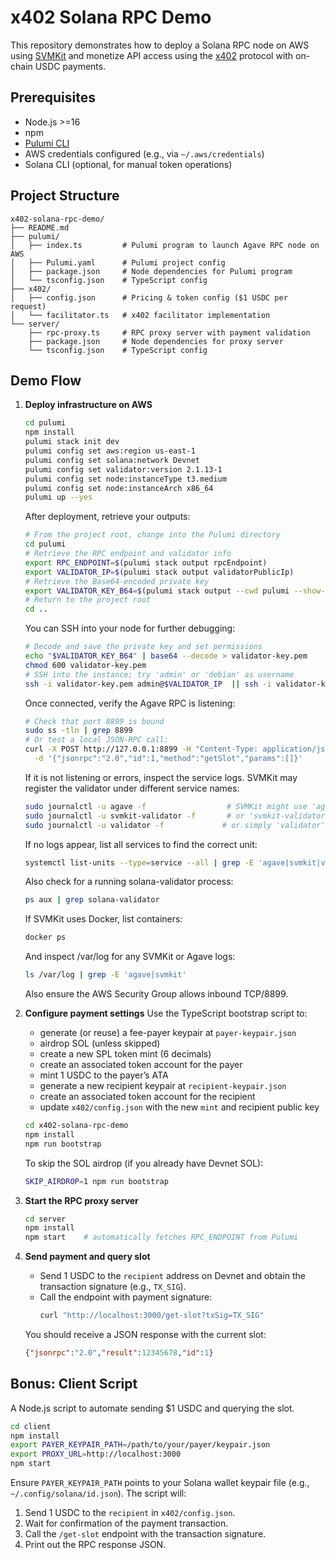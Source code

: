  # x402 Solana RPC Demo

 This repository demonstrates how to deploy a Solana RPC node on AWS using [SVMKit](https://github.com/abklabs/svmkit) and monetize API access using the [x402](https://x402.org) protocol with on-chain USDC payments.

 ## Prerequisites
 - Node.js >=16
 - npm
 - [Pulumi CLI](https://www.pulumi.com/docs/get-started/install/)
 - AWS credentials configured (e.g., via `~/.aws/credentials`)
 - Solana CLI (optional, for manual token operations)

 ## Project Structure
 ```
 x402-solana-rpc-demo/
 ├── README.md
 ├── pulumi/
 │   ├── index.ts         # Pulumi program to launch Agave RPC node on AWS
 │   ├── Pulumi.yaml      # Pulumi project config
 │   ├── package.json     # Node dependencies for Pulumi program
 │   └── tsconfig.json    # TypeScript config
 ├── x402/
 │   ├── config.json      # Pricing & token config ($1 USDC per request)
 │   └── facilitator.ts   # x402 facilitator implementation
 └── server/
     ├── rpc-proxy.ts     # RPC proxy server with payment validation
     ├── package.json     # Node dependencies for proxy server
     └── tsconfig.json    # TypeScript config
 ```

 ## Demo Flow
1. **Deploy infrastructure on AWS**
    ```bash
    cd pulumi
    npm install
    pulumi stack init dev
    pulumi config set aws:region us-east-1
    pulumi config set solana:network Devnet
    pulumi config set validator:version 2.1.13-1
    pulumi config set node:instanceType t3.medium
    pulumi config set node:instanceArch x86_64
    pulumi up --yes
    ```
    After deployment, retrieve your outputs:
    ```bash
    # From the project root, change into the Pulumi directory
    cd pulumi
    # Retrieve the RPC endpoint and validator info
    export RPC_ENDPOINT=$(pulumi stack output rpcEndpoint)
    export VALIDATOR_IP=$(pulumi stack output validatorPublicIp)
    # Retrieve the Base64-encoded private key
    export VALIDATOR_KEY_B64=$(pulumi stack output --cwd pulumi --show-secrets validatorPrivateKeyBase64)
    # Return to the project root
    cd ..
    ```
    You can SSH into your node for further debugging:
    ```bash
    # Decode and save the private key and set permissions
    echo "$VALIDATOR_KEY_B64" | base64 --decode > validator-key.pem
    chmod 600 validator-key.pem
    # SSH into the instance; try 'admin' or 'debian' as username
    ssh -i validator-key.pem admin@$VALIDATOR_IP  || ssh -i validator-key.pem debian@$VALIDATOR_IP
    ```
    Once connected, verify the Agave RPC is listening:
    ```bash
    # Check that port 8899 is bound
    sudo ss -tln | grep 8899
    # Or test a local JSON-RPC call:
    curl -X POST http://127.0.0.1:8899 -H "Content-Type: application/json" \
      -d '{"jsonrpc":"2.0","id":1,"method":"getSlot","params":[]}'
    ```
    If it is not listening or errors, inspect the service logs. SVMKit may register the validator under different service names:
    ```bash
    sudo journalctl -u agave -f                  # SVMKit might use 'agave'
    sudo journalctl -u svmkit-validator -f       # or 'svmkit-validator'
    sudo journalctl -u validator -f             # or simply 'validator'
    ```
    If no logs appear, list all services to find the correct unit:
    ```bash
    systemctl list-units --type=service --all | grep -E 'agave|svmkit|validator'
    ```
    Also check for a running solana-validator process:
    ```bash
    ps aux | grep solana-validator
    ```
    If SVMKit uses Docker, list containers:
    ```bash
    docker ps
    ```
    And inspect /var/log for any SVMKit or Agave logs:
    ```bash
    ls /var/log | grep -E 'agave|svmkit'
    ```
    Also ensure the AWS Security Group allows inbound TCP/8899.
2. **Configure payment settings**
    Use the TypeScript bootstrap script to:
    - generate (or reuse) a fee-payer keypair at `payer-keypair.json`
    - airdrop SOL (unless skipped)
    - create a new SPL token mint (6 decimals)
    - create an associated token account for the payer
    - mint 1 USDC to the payer’s ATA
    - generate a new recipient keypair at `recipient-keypair.json`
    - create an associated token account for the recipient
    - update `x402/config.json` with the new `mint` and recipient public key

    ```bash
    cd x402-solana-rpc-demo
    npm install
    npm run bootstrap
    ```
    To skip the SOL airdrop (if you already have Devnet SOL):
    ```bash
    SKIP_AIRDROP=1 npm run bootstrap
    ```
 3. **Start the RPC proxy server**
    ```bash
    cd server
    npm install
    npm start    # automatically fetches RPC_ENDPOINT from Pulumi
    ```
 4. **Send payment and query slot**
    - Send 1 USDC to the `recipient` address on Devnet and obtain the transaction signature (e.g., `TX_SIG`).
    - Call the endpoint with payment signature:
      ```bash
      curl "http://localhost:3000/get-slot?txSig=TX_SIG"
      ```
    You should receive a JSON response with the current slot:
    ```json
    {"jsonrpc":"2.0","result":12345678,"id":1}
    ```
## Bonus: Client Script

A Node.js script to automate sending $1 USDC and querying the slot.

```bash
cd client
npm install
export PAYER_KEYPAIR_PATH=/path/to/your/payer/keypair.json
export PROXY_URL=http://localhost:3000
npm start
```

Ensure `PAYER_KEYPAIR_PATH` points to your Solana wallet keypair file (e.g., `~/.config/solana/id.json`). The script will:
1. Send 1 USDC to the `recipient` in `x402/config.json`.
2. Wait for confirmation of the payment transaction.
3. Call the `/get-slot` endpoint with the transaction signature.
4. Print out the RPC response JSON.